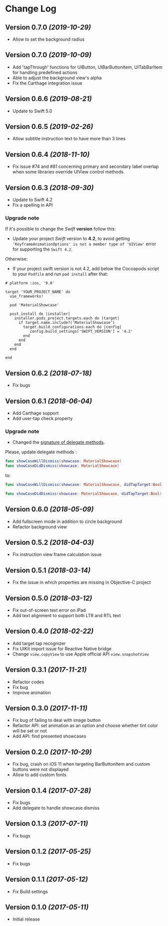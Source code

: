 Change Log
==========
Version 0.7.0 *(2019-10-29)*
--------------------------------
* Allow to set the background radius

Version 0.7.0 *(2019-10-09)*
--------------------------------
* Add 'tapThrough' functions for UIButton, UIBarButtonItem, UITabBarItem for handling predefined actions
* Able to adjust the background view's alpha
* Fix the Carthage integration issue

Version 0.6.6 *(2019-08-21)*
--------------------------------
* Update to Swift 5.0

Version 0.6.5 *(2019-02-26)*
--------------------------------
* Allow subtitle instruction text to have more than 3 lines

Version 0.6.4 *(2018-11-10)*
-------------------------------
* Fix issue #74 and #81 concerning primary and secondary label overlap when some libraries override UIView control methods.

Version 0.6.3 *(2018-09-30)*
-------------------------------
* Update to Swift 4.2
* Fix a spelling in API 

### Upgrade note
If it's possible to change the *Swift* **version** follow this:
* Update your project *Swift* version to **4.2**, to avoid getting `'KeyframeAnimationOptions' is not a member type of 'UIView'` error for supporting the `Swift 4.2`.

Otherwise: 
* If your project swift version is not 4.2, add below the Cocoapods script to your `Podfile` and run `pod install` after that:
```
# platform :ios, '9.0'

target 'YOUR_PROJECT_NAME' do
  use_frameworks!

  pod 'MaterialShowcase'

  post_install do |installer|
    installer.pods_project.targets.each do |target|
      if target.name.include?('MaterialShowcase')
        target.build_configurations.each do |config|
           config.build_settings['SWIFT_VERSION'] = '4.2'
        end
      end
    end
  end

end
```

Version 0.6.2 *(2018-07-18)*
-------------------------------
* Fix bugs

Version 0.6.1 *(2018-06-04)*
-------------------------------
* Add Carthage support
* Add user-tap check property

### Upgrade note

* Changed the [signature of delegate methods](https://github.com/aromajoin/material-showcase-ios#handle-showcase-status).

Please, update delegate methods :
```swift
func showCaseWillDismiss(showcase: MaterialShowcase)
func showCaseDidDismiss(showcase: MaterialShowcase)
```
to:
```swift
func showCaseWillDismiss(showcase: MaterialShowcase, didTapTarget:Bool)

func showCaseDidDismiss(showcase: MaterialShowcase, didTapTarget:Bool)
```

Version 0.6.0 *(2018-05-09)*
--------------------------------
* Add fullscreen mode in addition to circle background
* Refactor background view

Version 0.5.2 *(2018-04-03)*
--------------------------------
* Fix instruction view frame calculation issue

Version 0.5.1 *(2018-03-14)*
--------------------------------
* Fix the issue in which properties are missing in Objective-C project

Version 0.5.0 *(2018-03-12)*
--------------------------------
* Fix out-of-screen text error on iPad
* Add text alignment to support both LTR and RTL text

Version 0.4.0 *(2018-02-22)*
--------------------------------
* Add target tap recognizer
* Fix UIKit import issue for Reactive Native bridge
* Change `view.copyView` to use Apple official API `view.snapshotView`

Version 0.3.1 *(2017-11-21)*
--------------------------------
* Refactor codes
* Fix bug
* Improve animation

Version 0.3.0 *(2017-11-11)*
--------------------------------
* Fix bug of failing to deal with image button
* Refactor API: set animation as an option and choose whether tint color will be set or not
* Add API: find presented showcases

Version 0.2.0 *(2017-10-29)*
----------------------------
* Fix bug, crash on iOS 11 when targeting BarButtonItem and custom buttons were not displayed
* Allow to add custom fonts

Version 0.1.4 *(2017-07-28)*
----------------------------
* Fix bugs
* Add delegate to handle showcase dismiss

Version 0.1.3 *(2017-07-11)*
----------------------------
* Fix bugs

Version 0.1.2 *(2017-05-25)*
----------------------------
* Fix bugs

Version 0.1.1 *(2017-05-12)*
----------------------------
* Fix Build settings

Version 0.1.0 *(2017-05-11)*
----------------------------
* Initial release

